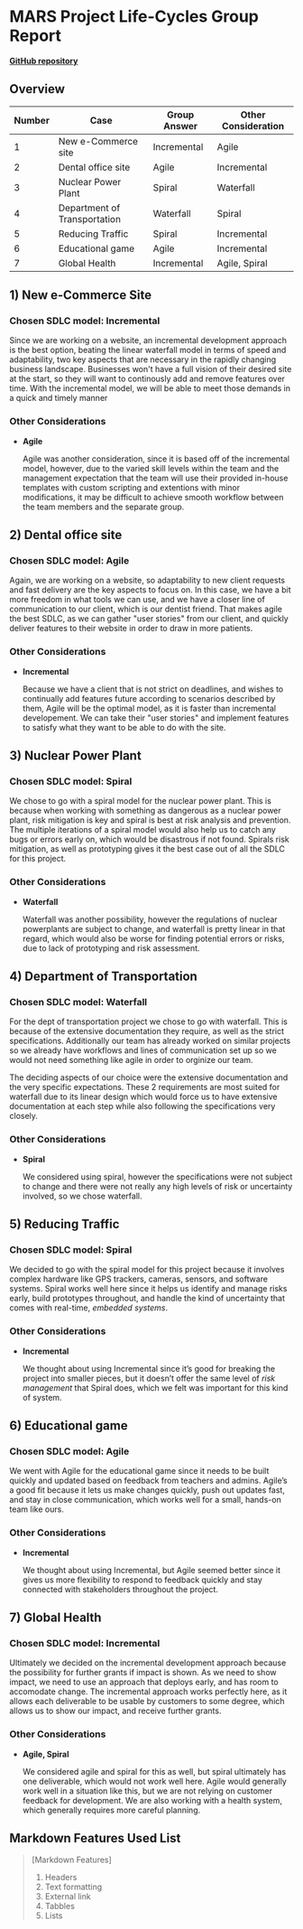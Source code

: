 # MARS Project Life-Cycles Group Report

**[GitHub repository](https://github.com/KenjiFH/CSS-360-Project-1 "https://github.com/KenjiFH/CSS-360-Project-1")**

## Overview
| Number | Case                         | Group Answer | Other Consideration |
| ------ | ---------------------------- | ------------ | ------------------- |
| 1      | New e-Commerce site          | Incremental  | Agile               |
| 2      | Dental office site           | Agile        | Incremental         |
| 3      | Nuclear Power Plant          | Spiral       | Waterfall           |
| 4      | Department of Transportation | Waterfall    | Spiral              |
| 5      | Reducing Traffic             | Spiral       | Incremental         |
| 6      | Educational game             | Agile        | Incremental         |
| 7      | Global Health                | Incremental  | Agile, Spiral       |

## 1) New e-Commerce Site
### Chosen SDLC model: Incremental
<!-- Add justification, which includes key aspects below-->
Since we are working on a website, an incremental development approach is the best option, beating the linear waterfall model in terms of speed and adaptability, two key aspects that are necessary in the
rapidly changing business landscape. Businesses won't have a full vision of their desired site at the start, so they will want to continously add and remove features over time. With the incremental model,
we will be able to meet those demands in a quick and timely manner

### Other Considerations 
<!-- Add other considered options below-->
- **Agile**

  Agile was another consideration, since it is based off of the incremental model, however, due to the varied skill levels within the team and the management expectation that the team will use their
  provided in-house templates with custom scripting and extentions with minor modifications, it may be difficult to achieve smooth workflow between the team members and the separate group.

## 2) Dental office site
### Chosen SDLC model: Agile
<!-- Add justification, which includes key aspects below-->
Again, we are working on a website, so adaptability to new client requests and fast delivery are the key aspects to focus on. In this case, we have a bit more freedom in what tools we can use, and we have a closer line of communication to our client, which is our dentist friend. That makes agile the best SDLC, as we can gather "user stories" from our client, and quickly deliver features to their website in order to draw in more patients.

### Other Considerations 
<!-- Add other considered options below-->
- **Incremental**

  Because we have a client that is not strict on deadlines, and wishes to continually add features future according to scenarios described by them, Agile will be the optimal model, as it is faster than incremental developement. We     can take their "user stories" and implement features to satisfy what they want to be able to do with the site.

## 3) Nuclear Power Plant
### Chosen SDLC model: Spiral
<!-- Add justification, which includes key aspects below-->

We chose to go with a spiral model for the nuclear power plant. This is because when working with something as dangerous as a nuclear power plant, risk mitigation is key and spiral is best at risk analysis and prevention. The multiple iterations of a spiral model would also help us to catch any bugs or errors early on, which would be disastrous if not found. Spirals risk mitigation, as well as prototyping gives it the best case out of all the SDLC for this project.



### Other Considerations 
<!-- Add other considered options below-->
- **Waterfall**

  Waterfall was another possibility, however the regulations of nuclear powerplants are subject to change, and waterfall is pretty linear in that regard, which would also be worse for finding potential errors or risks, due to lack     of prototyping and risk assessment. 


## 4) Department of Transportation
### Chosen SDLC model: Waterfall
<!-- Add justification, which includes key aspects below-->
For the dept of transportation project we chose to go with waterfall. This is because of the extensive documentation they require, as well as the strict specifications. Additionally our team has already worked on similar projects so we already have workflows and lines of communication set up so we would not need something like agile in order to orginize our team.

The deciding aspects of our choice were the extensive documentation and the very specific expectations. These 2 requirements are most suited for waterfall due to its linear design which would force us to have extensive documentation at each step while also following the specifications very closely. 

### Other Considerations 
<!-- Add other considered options below-->

- **Spiral**

  We considered using spiral, however the specifications were not subject to change and there were not really any high levels of risk or uncertainty involved, so we chose waterfall.


## 5) Reducing Traffic
### Chosen SDLC model: Spiral
We decided to go with the spiral model for this project because it involves complex hardware like GPS trackers, cameras, sensors,  and software systems. Spiral works well here since it helps us identify and manage risks early, build prototypes throughout, and handle the kind of uncertainty that comes with real-time, *embedded systems*.

### Other Considerations 
- **Incremental**

  We thought about using Incremental since it’s good for breaking the project into smaller pieces, but it doesn’t offer the same level of *risk management* that Spiral does, which we felt was important for this kind of system.

## 6) Educational game
### Chosen SDLC model: Agile
We went with Agile for the educational game since it needs to be built quickly and updated based on feedback from teachers and admins. Agile’s a good fit because it lets us make changes quickly, push out updates fast, and stay in close communication, which works well for a small, hands-on team like ours.

### Other Considerations 
- **Incremental**

  We thought about using Incremental, but Agile seemed better since it gives us more flexibility to respond to feedback quickly and stay connected with stakeholders throughout the project.

## 7) Global Health
### Chosen SDLC model: Incremental
Ultimately we decided on the incremental development approach because the possibility for further grants if impact is shown. As we need to show impact, we need to use an approach that deploys early, and has room to accomodate change. The incremental approach works perfectly here, as it allows each deliverable to be usable by customers to some degree, which allows us to show our impact, and receive further grants.

### Other Considerations 
- **Agile, Spiral**

  We considered agile and spiral for this as well, but spiral ultimately has one deliverable, which would not work well here. Agile would generally work well in a situation like this, but we are not relying on customer feedback for development. We are also working with a health system, which generally requires more careful planning.

## Markdown Features Used List
> [Markdown Features]
> 1. Headers
> 2. Text formatting
> 3. External link
> 4. Tabbles
> 5. Lists
